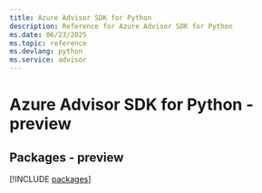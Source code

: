 ```yaml
---
title: Azure Advisor SDK for Python
description: Reference for Azure Advisor SDK for Python
ms.date: 06/23/2025
ms.topic: reference
ms.devlang: python
ms.service: advisor
---
```

# Azure Advisor SDK for Python - preview
## Packages - preview
[!INCLUDE [packages](advisor-index.md)]